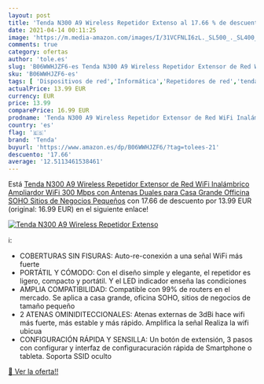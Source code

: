 ```yaml
---
layout: post
title: 'Tenda N300 A9 Wireless Repetidor Extenso al 17.66 % de descuento'
date: 2021-04-14 00:11:25
image: 'https://m.media-amazon.com/images/I/31VCFNLI6zL._SL500_._SL400_.jpg'
comments: true
category: ofertas
author: 'tole.es'
slug: 'B06WWHJZF6-es Tenda N300 A9 Wireless Repetidor Extensor de Red WiFi...'
sku: 'B06WWHJZF6-es'
tags: [ 'Dispositivos de red','Informática','Repetidores de red','tenda','wifi', ]
actualPrice: 13.99 EUR
currency: EUR
price: 13.99
comparePrice: 16.99 EUR
prodname: 'Tenda N300 A9 Wireless Repetidor Extensor de Red WiFi Inalámbrico Ampliardor WiFi 300 Mbps con Antenas Duales para Casa Grande Officina SOHO Sitios de Negocios Pequeños'
country: 'es'
flag: '🇪🇸'
brand: 'Tenda'
buyurl: 'https://www.amazon.es/dp/B06WWHJZF6/?tag=tolees-21'
descuento: '17.66'
average: '12.5113461538461'
---
```


Está [Tenda N300 A9 Wireless Repetidor Extensor de Red WiFi Inalámbrico Ampliardor WiFi 300 Mbps con Antenas Duales para Casa Grande Officina SOHO Sitios de Negocios Pequeños](https://www.amazon.es/dp/B06WWHJZF6/?tag=tolees-21) con 17.66 de descuento por 13.99 EUR (original: 16.99 EUR) en el siguiente enlace!

[![Tenda N300 A9 Wireless Repetidor Extenso](https://m.media-amazon.com/images/I/31VCFNLI6zL._SL500_._SL400_.jpg)](https://www.amazon.es/dp/B06WWHJZF6/?tag=tolees-21)

ℹ️:

- COBERTURAS SIN FISURAS: Auto-re-conexión a una señal WiFi más fuerte
- PORTÁTIL Y CÓMODO: Con el diseño simple y elegante, el repetidor es ligero, compacto y portátil. Y el LED indicador enseña las condiciones
- AMPLIA COMPATIBILIDAD: Compatible con 99% de routers en el mercado. Se aplica a casa grande, oficina SOHO, sitios de negocios de tamaño pequeño
- 2 ATENAS OMINIDITECCIONALES: Atenas externas de 3dBi hace wifi más fuerte, más estable y más rápido. Amplifica la señal Realiza la wifi ubicua
- CONFIGURACIÓN RÁPIDA Y SENSILLA: Un botón de extensión, 3 pasos con configurar y interfaz de configuracuración rápida de Smartphone o tableta. Soporta SSID oculto

[🛒 Ver la oferta!!](https://www.amazon.es/dp/B06WWHJZF6/?tag=tolees-21)
